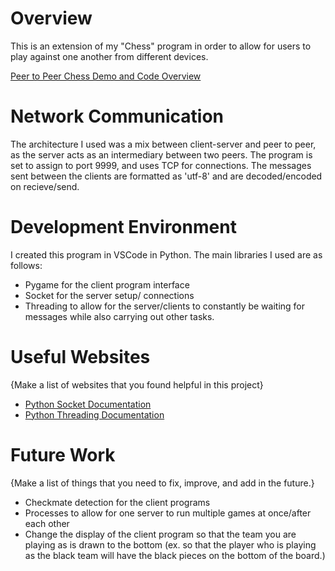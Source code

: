 # Overview

This is an extension of my "Chess" program in order to allow for users to play against one another from different devices.

[Peer to Peer Chess Demo and Code Overview](https://youtu.be/clDdPHm2t2I)

# Network Communication

The architecture I used was a mix between client-server and peer to peer, as the server  acts as an intermediary between two peers. The program is set to assign to port 9999, and uses TCP for connections. The messages sent between the clients are formatted as 'utf-8' and are decoded/encoded on recieve/send. 

# Development Environment

I created this program in VSCode in Python. The main libraries I used are as follows:
- Pygame for the client program interface
- Socket for the server setup/ connections
- Threading to allow for the server/clients to constantly be waiting for messages while also carrying out other tasks.

# Useful Websites

{Make a list of websites that you found helpful in this project}
* [Python Socket Documentation](https://docs.python.org/3/library/socket.html)
* [Python Threading Documentation](https://docs.python.org/3/library/threading.html)

# Future Work

{Make a list of things that you need to fix, improve, and add in the future.}
* Checkmate detection for the client programs
* Processes to allow for one server to run multiple games at once/after each other
* Change the display of the client program so that the team you are playing as is drawn to the bottom
(ex. so that the player who is playing as the black team will have the black pieces on the bottom of the board.)
